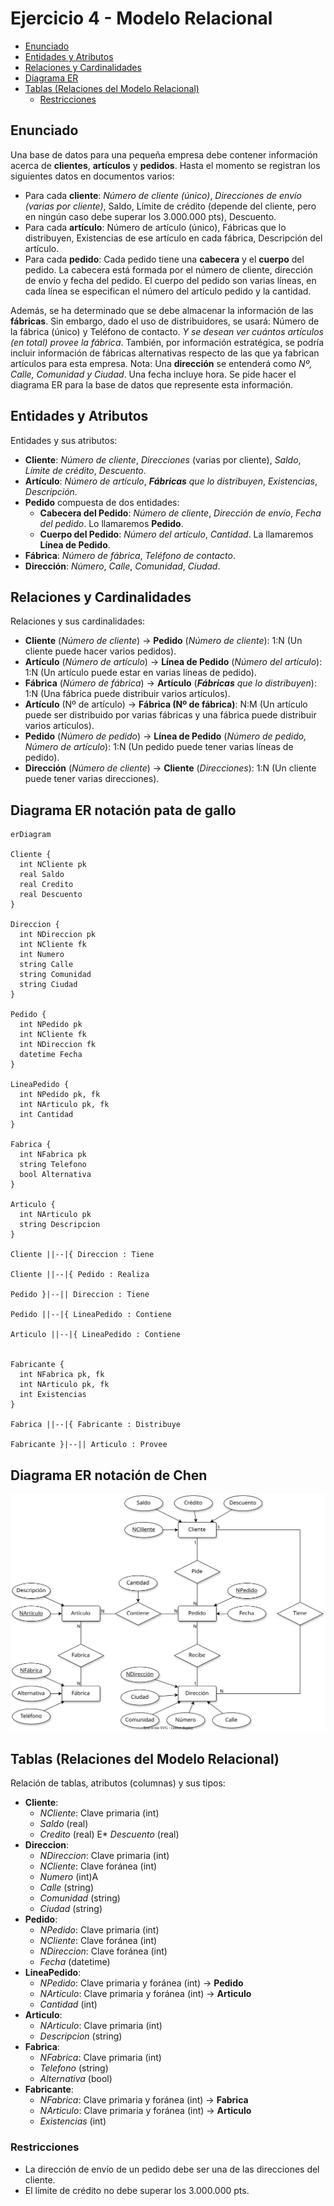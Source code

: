 # Ejercicio 4 - Modelo Relacional

<!-- toc -->

* [Enunciado](#enunciado)
* [Entidades y Atributos](#entidades-y-atributos)
* [Relaciones y Cardinalidades](#relaciones-y-cardinalidades)
* [Diagrama ER](#diagrama-er)
* [Tablas (Relaciones del Modelo Relacional)](#tablas-relaciones-del-modelo-relacional)
  * [Restricciones](#restricciones)

<!-- tocstop -->

## Enunciado

Una base de datos para una pequeña empresa debe contener información acerca de **clientes**, **artículos** y **pedidos**. Hasta el momento se registran los siguientes datos en documentos varios:

* Para cada **cliente**: _Número de cliente (único)_, _Direcciones de envío (varias por cliente)_, Saldo, Límite de crédito (depende del cliente, pero en ningún caso debe superar los 3.000.000 pts), Descuento.
* Para cada **artículo**: Número de artículo (único), Fábricas que lo distribuyen, Existencias de ese artículo en cada fábrica, Descripción del artículo.
* Para cada **pedido**: Cada pedido tiene una **cabecera** y el **cuerpo** del pedido. La cabecera está formada por el número de cliente, dirección de envío y fecha del pedido. El cuerpo del pedido son varias líneas, en cada línea se especifican el número del artículo pedido y la cantidad.

Además, se ha determinado que se debe almacenar la información de las **fábricas**. Sin embargo, dado el uso de distribuidores, se usará: Número de la fábrica (único) y Teléfono de contacto. _Y se desean ver cuántos artículos (en total) provee la fábrica_. También, por información estratégica, se podría incluir información de fábricas alternativas respecto de las que ya fabrican artículos para esta empresa. Nota: Una **dirección** se entenderá como _Nº, Calle, Comunidad y Ciudad_. Una fecha incluye hora. Se pide hacer el diagrama ER para la base de datos que represente esta información.

## Entidades y Atributos

Entidades y sus atributos:

* **Cliente**: _Número de cliente_, _Direcciones_ (varias por cliente), _Saldo_, _Límite de crédito_, _Descuento_.
* **Artículo**: _Número de artículo_, _**Fábricas** que lo distribuyen_, _Existencias_, _Descripción_.
* **Pedido** compuesta de dos entidades:
  * **Cabecera del Pedido**: _Número de cliente_, _Dirección de envío_, _Fecha del pedido_. Lo llamaremos **Pedido**.
  * **Cuerpo del Pedido**: _Número del artículo_, _Cantidad_. La llamaremos **Línea de Pedido**.
* **Fábrica**: _Número de fábrica_, _Teléfono de contacto_.
* **Dirección**: _Número_, _Calle_, _Comunidad_, _Ciudad_.

## Relaciones y Cardinalidades

Relaciones y sus cardinalidades:

* **Cliente** (_Número de cliente_) &rarr; **Pedido** (_Número de cliente_): 1:N (Un cliente puede hacer varios pedidos).
* **Artículo** (_Número de artículo_) &rarr; **Línea de Pedido** (_Número del artículo_): 1:N (Un artículo puede estar en varias líneas de pedido).
* **Fábrica** (_Número de fábrica_) &rarr; **Artículo** (_**Fábricas** que lo distribuyen_): 1:N (Una fábrica puede distribuir varios artículos).
* **Artículo** (Nº de artículo) &rarr; **Fábrica (Nº de fábrica)**: N:M (Un artículo puede ser distribuido por varias fábricas y una fábrica puede distribuir varios artículos).
* **Pedido** (_Número de pedido_) &rarr; **Línea de Pedido** (_Número de pedido, Número de artículo_): 1:N (Un pedido puede tener varias líneas de pedido).
* **Dirección** (_Número de cliente_) &rarr; **Cliente** (_Direcciones_): 1:N (Un cliente puede tener varias direcciones).

## Diagrama ER notación pata de gallo

```mermaid
erDiagram

Cliente {
  int NCliente pk
  real Saldo
  real Credito
  real Descuento
}

Direccion {
  int NDireccion pk
  int NCliente fk
  int Numero
  string Calle
  string Comunidad
  string Ciudad
}

Pedido {
  int NPedido pk
  int NCliente fk
  int NDireccion fk
  datetime Fecha
}

LineaPedido {
  int NPedido pk, fk
  int NArticulo pk, fk
  int Cantidad
}

Fabrica {
  int NFabrica pk
  string Telefono
  bool Alternativa
}

Articulo {
  int NArticulo pk
  string Descripcion
}

Cliente ||--|{ Direccion : Tiene

Cliente ||--|{ Pedido : Realiza

Pedido }|--|| Direccion : Tiene

Pedido ||--|{ LineaPedido : Contiene

Articulo ||--|{ LineaPedido : Contiene


Fabricante {
  int NFabrica pk, fk
  int NArticulo pk, fk
  int Existencias
}

Fabrica ||--|{ Fabricante : Distribuye

Fabricante }|--|| Articulo : Provee
```

## Diagrama ER notación de Chen

![Diagrama ER notación de Chen](./imagenes/Ejercicio_4.svg)

## Tablas (Relaciones del Modelo Relacional)

Relación de tablas, atributos (columnas) y sus tipos:

* **Cliente**:
  * _NCliente_: Clave primaria (int)
  * _Saldo_ (real)
  * _Credito_ (real)
  E* _Descuento_ (real)
* **Direccion**:
  * _NDireccion_: Clave primaria (int)
  * _NCliente_: Clave foránea (int)
  * _Numero_ (int)A
  * _Calle_ (string)
  * _Comunidad_ (string)
  * _Ciudad_ (string)
* **Pedido**:
  * _NPedido_: Clave primaria (int)
  * _NCliente_: Clave foránea (int)
  * _NDireccion_: Clave foránea (int)
  * _Fecha_ (datetime)
* **LineaPedido**:
  * _NPedido_: Clave primaria y foránea (int) &rarr; **Pedido**
  * _NArticulo_: Clave primaria y foránea (int) &rarr; **Articulo**
  * _Cantidad_ (int)
* **Articulo**:
  * _NArticulo_: Clave primaria (int)
  * _Descripcion_ (string)
* **Fabrica**:
  * _NFabrica_: Clave primaria (int)
  * _Telefono_ (string)
  * _Alternativa_ (bool)
* **Fabricante**:
  * _NFabrica_: Clave primaria y foránea (int) &rarr; **Fabrica**
  * _NArticulo_: Clave primaria y foránea (int) &rarr; **Articulo**
  * _Existencias_ (int)

### Restricciones

* La dirección de envío de un pedido debe ser una de las direcciones del cliente.
* El límite de crédito no debe superar los 3.000.000 pts.
